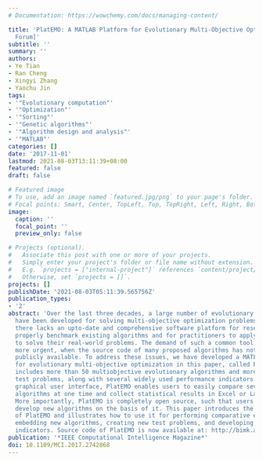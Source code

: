 ```yaml
---
# Documentation: https://wowchemy.com/docs/managing-content/

title: 'PlatEMO: A MATLAB Platform for Evolutionary Multi-Objective Optimization [Educational
  Forum]'
subtitle: ''
summary: ''
authors:
- Ye Tian
- Ran Cheng
- Xingyi Zhang
- Yaochu Jin
tags:
- '"Evolutionary computation"'
- '"Optimization"'
- '"Sorting"'
- '"Genetic algorithms"'
- '"Algorithm design and analysis"'
- '"MATLAB"'
categories: []
date: '2017-11-01'
lastmod: 2021-08-03T13:11:39+08:00
featured: false
draft: false

# Featured image
# To use, add an image named `featured.jpg/png` to your page's folder.
# Focal points: Smart, Center, TopLeft, Top, TopRight, Left, Right, BottomLeft, Bottom, BottomRight.
image:
  caption: ''
  focal_point: ''
  preview_only: false

# Projects (optional).
#   Associate this post with one or more of your projects.
#   Simply enter your project's folder or file name without extension.
#   E.g. `projects = ["internal-project"]` references `content/project/deep-learning/index.md`.
#   Otherwise, set `projects = []`.
projects: []
publishDate: '2021-08-03T05:11:39.565756Z'
publication_types:
- '2'
abstract: 'Over the last three decades, a large number of evolutionary algorithms
  have been developed for solving multi-objective optimization problems. However,
  there lacks an upto-date and comprehensive software platform for researchers to
  properly benchmark existing algorithms and for practitioners to apply selected algorithms
  to solve their real-world problems. The demand of such a common tool becomes even
  more urgent, when the source code of many proposed algorithms has not been made
  publicly available. To address these issues, we have developed a MATLAB platform
  for evolutionary multi-objective optimization in this paper, called PlatEMO, which
  includes more than 50 multiobjective evolutionary algorithms and more than 100 multi-objective
  test problems, along with several widely used performance indicators. With a user-friendly
  graphical user interface, PlatEMO enables users to easily compare several evolutionary
  algorithms at one time and collect statistical results in Excel or LaTeX files.
  More importantly, PlatEMO is completely open source, such that users are able to
  develop new algorithms on the basis of it. This paper introduces the main features
  of PlatEMO and illustrates how to use it for performing comparative experiments,
  embedding new algorithms, creating new test problems, and developing performance
  indicators. Source code of PlatEMO is now available at: http://bimk.ahu.edu.cn/index.php?s=/Index/Software/index.html.'
publication: '*IEEE Computational Intelligence Magazine*'
doi: 10.1109/MCI.2017.2742868
---
```

